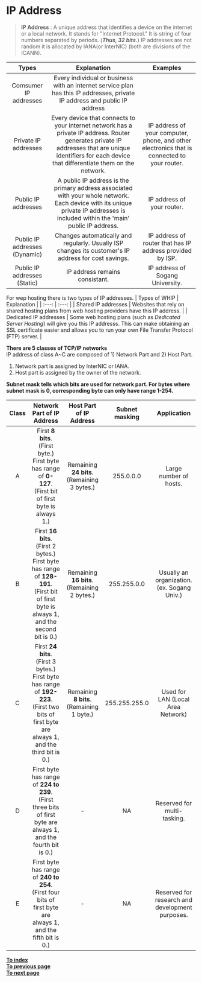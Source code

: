 # **IP Address**
> **IP Address** : A unique address that identifies a device on the internet or a local network. It stands for "Internet Protocol." It is string of four numbers separated by periods. (***Thus, 32 bits.***) IP addresses are not random it is allocated by IANA(or InterNIC) (both are divisions of the ICANN).  
 
| Types | Explanation | Examples | 
| :---: | :---: | :---: |
| Comsumer IP addresses | Every individual or business with an internet service plan has this IP addresses, private IP address and public IP address | 
| Private IP addresses | Every device that connects to your internet network has a private IP address. Router generates private IP addresses that are unique identifiers for each device that differentiate them on the network. | IP address of your computer, phone, and other electronics that is connected to your router. | 
| Public IP addresses | A public IP address is the primary address associated with your whole network. Each device with its unique private IP addresses is included within the 'main' public IP address. | IP address of your router. | 
| Public IP addresses (Dynamic) | Changes automatically and regularly. Usually ISP changes its customer's IP address for cost savings. | IP address of router that has IP address provided by ISP. |
| Public IP addresses (Static) |  IP address remains consistant. | IP address of Sogang University. |
  
For wep hosting there is two types of IP addresses.
| Types of WHIP | Explanation | 
| :---: | :---: |
| Shared IP addresses | Websites that rely on shared hosting plans from web hosting providers have this IP address. |
| Dedicated IP addresses | Some web hosting plans (such as *Dedicated Server Hosting*) will give you this IP addresss. This can make obtaining an SSL certificate easier and allows you to run your own File Transfer Protocol (FTP) server. |
  
**There are 5 classes of TCP/IP networks**  
IP address of class A~C are composed of 1) Network Part and 2) Host Part.  
1) Network part is assigned by InterNIC or IANA.  
2) Host part is assigned by the owner of the network.  
  
**Subnet mask tells which bits are used for network part. For bytes where subnet mask is 0, corresponding byte can only have range 1-254.**
  
| Class | Network Part of IP Address | Host Part of IP Address | Subnet masking | Application |
| :---: | :---: | :---: | :---: | :---: |
| A | First **8 bits**. (First byte.) First byte has range of **0-127**. (First bit of first byte is always 1.) | Remaining **24 bits**. (Remaining 3 bytes.) | 255.0.0.0 | Large number of hosts. | 
| B | First **16 bits**. (First 2 bytes.) First byte has range of **128-191**. (First bit of first byte is always 1, and the second bit is 0.)| Remaining **16 bits**. (Remaining 2 bytes.) | 255.255.0.0 | Usually an organization. (ex. Sogang Univ.) | 
| C | First **24 bits**. (First 3 bytes.) First byte has range of **192-223**. (First two bits of first byte are always 1, and the third bit is 0.)| Remaining **8 bits**. (Remaining 1 byte.) | 255.255.255.0 | Used for LAN (Local Area Network) | 
| D | First byte has range of **224 to 239**. (First three bits of first byte are always 1, and the fourth bit is 0.) | - | NA | Reserved for multi-tasking. | 
| E | First byte has range of **240 to 254**. (First four bits of first byte are always 1, and the fifth bit is 0.) | - | NA | Reserved for research and development purposes. |  

[**To index**](../ComputerNetwork.md)  
[**To previous page**](Hosting.md)  
[**To next page**](DomainName_DNS.md)  